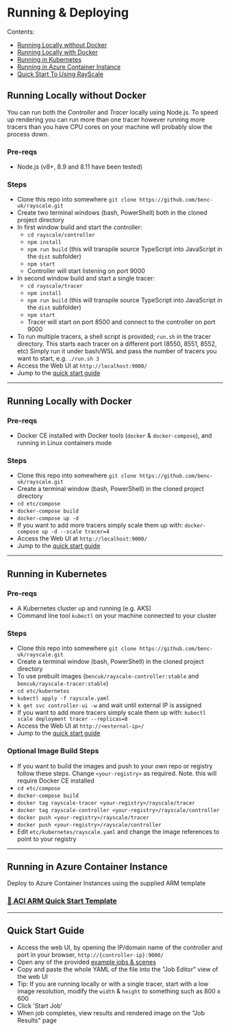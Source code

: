 # Running & Deploying 

Contents:
- [Running Locally without Docker](#Running-Locally-without-Docker)
- [Running Locally with Docker](#Running-Locally-with-Docker)
- [Running in Kubernetes](#Running-in-Kubernetes)
- [Running in Azure Container Instance](#Running-in-Azure-Container-Instance)
- [Quick Start To Using RayScale](#Quick-Start-Guide)

## Running Locally without Docker
You can run both the *Controller* and *Tracer* locally using Node.js. To speed up rendering you can run more than one tracer however running more tracers than you have CPU cores on your machine will probably slow the process down.

### Pre-reqs
- Node.js (v8+, 8.9 and 8.11 have been tested)

### Steps
- Clone this repo into somewhere `git clone https://github.com/benc-uk/rayscale.git`
- Create two terminal windows (bash, PowerShell) both in the cloned project directory
- In first window build and start the controller:
  - `cd rayscale/controller`
  - `npm install`
  - `npm run build` (this will transpile source TypeScript into JavaScript in the `dist` subfolder)
  - `npm start`
  - Controller will start listening on port 9000
- In second window build and start a single tracer:
  - `cd rayscale/tracer`
  - `npm install`
  - `npm run build` (this will transpile source TypeScript into JavaScript in the `dist` subfolder)
  - `npm start`
  - Tracer will start on port 8500 and connect to the controller on port 9000
- To run multiple tracers, a shell script is provided; `run.sh` in the tracer directory. This starts each tracer on a different port (8550, 8551, 8552, etc) Simply run it under bash/WSL and pass the number of tracers you want to start, e.g. `./run.sh 3`
- Access the Web UI at `http://localhost:9000/`
- Jump to the [quick start guide](#Quick-Start-Guide)

---

## Running Locally with Docker

### Pre-reqs
- Docker CE installed with Docker tools (`docker` & `docker-compose`), and running in Linux containers mode

### Steps
- Clone this repo into somewhere `git clone https://github.com/benc-uk/rayscale.git`
- Create a terminal window (bash, PowerShell) in the cloned project directory
- `cd etc/compose`
- `docker-compose build`
- `docker-compose up -d`
- If you want to add more tracers simply scale them up with: `docker-compose up -d --scale tracer=4`
- Access the Web UI at `http://localhost:9000/`
- Jump to the [quick start guide](#QuickStartGuide)

---

## Running in Kubernetes

### Pre-reqs
- A Kubernetes cluster up and running (e.g. AKS)
- Command line tool `kubectl` on your machine connected to your cluster

### Steps
- Clone this repo into somewhere `git clone https://github.com/benc-uk/rayscale.git`
- Create a terminal window (bash, PowerShell) in the cloned project directory
- To use prebuilt images (`bencuk/rayscale-controller:stable` and `bencuk/rayscale-tracer:stable`)
- `cd etc/kubernetes`
- `kubectl apply -f rayscale.yaml`
- `k get svc controller-ui -w` and wait until external IP is assigned
- If you want to add more tracers simply scale them up with: `kubectl scale deployment tracer --replicas=8`
- Access the Web UI at `http://<external-ip>/`
- Jump to the [quick start guide](#QuickStartGuide)

### Optional Image Build Steps
- If you want to build the images and push to your own repo or registry follow these steps. Change `<your-registry>` as required. Note. this will require Docker CE installed
- `cd etc/compose`
- `docker-compose build`
- `docker tag rayscale-tracer <your-registry>/rayscale/tracer`
- `docker tag rayscale-controller <your-registry>/rayscale/controller`
- `docker push <your-registry>/rayscale/tracer`
- `docker push <your-registry>/rayscale/controller`
- Edit `etc/kubernetes/rayscale.yaml` and change the image references to point to your registry

---

## Running in Azure Container Instance
Deploy to Azure Container Instances using the supplied ARM template
### [📘 ACI ARM Quick Start Template](../etc/aci-template/)

---

## Quick Start Guide
- Access the web UI, by opening the IP/domain name of the controller and port in your browser, `http://{controller-ip}:9000/`
- Open any of the provided [example jobs & scenes](../examples/jobs) 
- Copy and paste the whole YAML of the file into the "Job Editor" view of the web UI
- Tip: If you are running locally or with a single tracer, start with a low image resolution, modify the `width` & `height` to something such as 800 x 600
- Click 'Start Job'
- When job completes, view results and rendered image on the "Job Results" page 